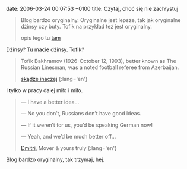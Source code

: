date: 2006-03-24 00:07:53 +0100
title: Czytaj, choć się nie zachłystuj

> Blog bardzo oryginalny. Oryginalne jest lepsze, tak jak oryginalne dżinsy czy buty. Tofik na przykład też jest oryginalny.
>
> opis tego tu [tam](http://10przykazan.com/ 'idea stworzenia')

Dżinsy? [Tu](http://julia.jogger.pl/ 'files/noi.jpg') macie dżinsy. Tofik?

> Tofik Bakhramov (1926-October 12, 1993), better known as The Russian Linesman, was a noted football referee from Azerbaijan.
>
> [skądże inaczej](http://en.wikipedia.org/wiki/Tofik_Bakhramov 'skądże znowu')
{:lang='en'}

I tylko w pracy dalej miło i miło.

> — I have a better idea…
>
> — No you don’t, Russians don’t have good ideas.
>
> — If it weren’t for us, you’d be speaking German now!
>
> — Yeah, and we’d be much better off…
>
> [Dmitri](http://ngoinabox.org/editors/security 'Dmitri puszczał nam Beatlesów'), Mover & yours truly
{:lang='en'}

Blog bardzo oryginalny, tak trzymaj, hej.
